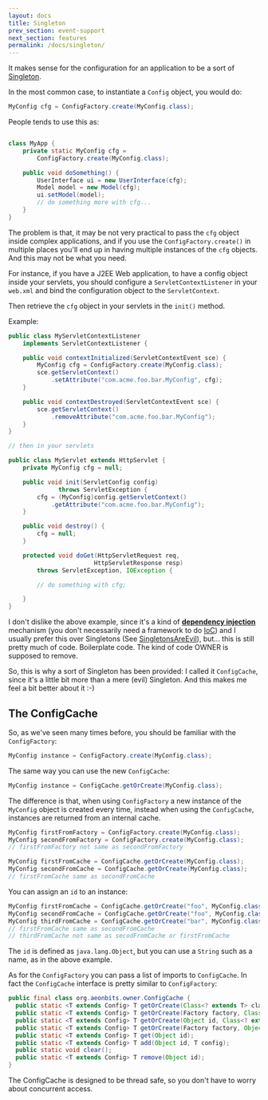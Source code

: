 ```yaml
---
layout: docs
title: Singleton
prev_section: event-support
next_section: features
permalink: /docs/singleton/
---
```


It makes sense for the configuration for an application to be a sort of [Singleton](http://c2.com/cgi/wiki?SingletonPattern).

In the most common case, to instantiate a `Config` object, you would do:

```java
MyConfig cfg = ConfigFactory.create(MyConfig.class);
```

People tends to use this as:

```java

class MyApp {
    private static MyConfig cfg =
        ConfigFactory.create(MyConfig.class);

    public void doSomething() {
        UserInterface ui = new UserInterface(cfg);
        Model model = new Model(cfg);
        ui.setModel(model);
        // do something more with cfg...
    }
}

```

The problem is that, it may be not very practical to pass the `cfg` object inside complex applications,
and if you use the `ConfigFactory.create()` in multiple places you'll end up in having multiple instances of the
`cfg` objects. And this may not be what you need.

For instance, if you have a J2EE Web application, to have a config object inside your servlets,  you should configure a
`ServletContextListener` in your `web.xml` and bind the configuration object to the `ServletContext`.

Then retrieve the `cfg` object in your servlets in the `init()` method.

Example:

```java
public class MyServletContextListener
    implements ServletContextListener {

    public void contextInitialized(ServletContextEvent sce) {
        MyConfig cfg = ConfigFactory.create(MyConfig.class);
        sce.getServletContext()
            .setAttribute("com.acme.foo.bar.MyConfig", cfg);
    }

    public void contextDestroyed(ServletContextEvent sce) {
        sce.getServletContext()
            .removeAttribute("com.acme.foo.bar.MyConfig");
    }
}

// then in your servlets

public class MyServlet extends HttpServlet {
    private MyConfig cfg = null;

    public void init(ServletConfig config)
              throws ServletException {
        cfg = (MyConfig)config.getServletContext()
            .getAttribute("com.acme.foo.bar.MyConfig");
    }

    public void destroy() {
        cfg = null;
    }

    protected void doGet(HttpServletRequest req,
                        HttpServletResponse resp)
        throws ServletException, IOException {

        // do something with cfg;

    }
}
```

I don't dislike the above example, since it's a kind of
[**dependency injection**](http://c2.com/cgi/wiki?DependencyInjection) mechanism (you don't necessarily need a
framework to do [IoC](http://c2.com/cgi/wiki?InversionOfControl)) and I usually prefer this over Singletons
(See [SingletonsAreEvil](http://c2.com/cgi/wiki?SingletonsAreEvil)), but... this is still pretty much of code.
Boilerplate code. The kind of code OWNER is supposed to remove.

So, this is why a sort of Singleton has been provided: I called it `ConfigCache`, since it's a little bit more
than a mere (evil) Singleton. And this makes me feel a bit better about it :-)


The ConfigCache
---------------


So, as we've seen many times before, you should be familiar with the `ConfigFactory`:

```java
MyConfig instance = ConfigFactory.create(MyConfig.class);
```

The same way you can use the new `ConfigCache`:

```java
MyConfig instance = ConfigCache.getOrCreate(MyConfig.class);
```

The difference is that, when using `ConfigFactory` a new instance of the `MyConfig` object is created every time,
instead when using the `ConfigCache`, instances are returned from an internal cache.

```java
MyConfig firstFromFactory = ConfigFactory.create(MyConfig.class);
MyConfig secondFromFactory = ConfigFactory.create(MyConfig.class);
// firstFromFactory not same as secondFromFactory

MyConfig firstFromCache = ConfigCache.getOrCreate(MyConfig.class);
MyConfig secondFromCache = ConfigCache.getOrCreate(MyConfig.class);
// firstFromCache same as secondFromCache
```

You can assign an `id` to an instance:

```java
MyConfig firstFromCache = ConfigCache.getOrCreate("foo", MyConfig.class);
MyConfig secondFromCache = ConfigCache.getOrCreate("foo", MyConfig.class);
MyConfig thirdFromCache = ConfigCache.getOrCreate("bar", MyConfig.class);
// firstFromCache same as secondFromCache
// thirdFromCache not same as secodFromCache or firstFromCache
```

The `id` is defined as `java.lang.Object`, but you can use a `String` such as a name, as in the above example.

As for the `ConfigFactory` you can pass a list of imports to `ConfigCache`. In fact the `ConfigCache` interface is
pretty similar to `ConfigFactory`:

```java
public final class org.aeonbits.owner.ConfigCache {
  public static <T extends Config> T getOrCreate(Class<? extends T> clazz, Map<?, ?>... imports);
  public static <T extends Config> T getOrCreate(Factory factory, Class<? extends T> clazz, Map<?, ?>... imports);
  public static <T extends Config> T getOrCreate(Object id, Class<? extends T> clazz, Map<?, ?>... imports);
  public static <T extends Config> T getOrCreate(Factory factory, Object id, Class<? extends T> clazz, Map<?, ?>... imports);
  public static <T extends Config> T get(Object id);
  public static <T extends Config> T add(Object id, T config);
  public static void clear();
  public static <T extends Config> T remove(Object id);
}
```

The ConfigCache is designed to be thread safe, so you don't have to worry about concurrent access.
